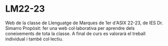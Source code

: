 # LM22-23
Web de la classe de Llenguatge de Marques de 1er d'ASIX 22-23, de IES Dr. Simarro
Propòsit: fer una web col·laborativa per aprendre dels coneixements de tota la classe.
A final de curs es valorarà el treball individual i també col·lectiu.
